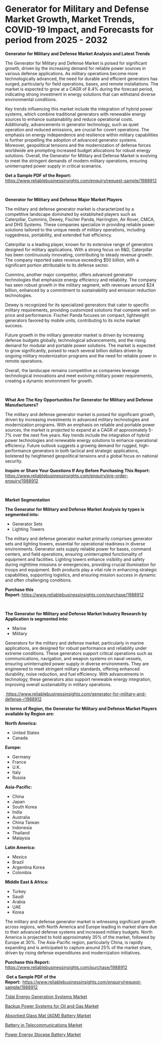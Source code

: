 <p><h1>Generator for Military and Defense Market Growth, Market Trends, COVID-19 Impact, and Forecasts for period from 2025 - 2032</h1></p><p><strong>Generator for Military and Defense Market Analysis and Latest Trends</strong></p>
<p><p>The Generator for Military and Defense Market is poised for significant growth, driven by the increasing demand for reliable power sources in various defense applications. As military operations become more technologically advanced, the need for durable and efficient generators has surged, particularly for field operations, bases, and remote installations. The market is expected to grow at a CAGR of 8.4% during the forecast period, indicating strong investment in energy solutions that can withstand diverse environmental conditions.</p><p>Key trends influencing this market include the integration of hybrid power systems, which combine traditional generators with renewable energy sources to enhance sustainability and reduce operational costs. Additionally, advancements in generator technology, such as quiet operation and reduced emissions, are crucial for covert operations. The emphasis on energy independence and resilience within military capabilities is further propelling the adoption of advanced generator systems. Moreover, geopolitical tensions and the modernization of defense forces worldwide are prompting increased budget allocations for robust energy solutions. Overall, the Generator for Military and Defense Market is evolving to meet the stringent demands of modern military operations, ensuring uninterrupted power supply in critical scenarios.</p></p>
<p><strong>Get a Sample PDF of the Report:&nbsp;</strong> <a href="https://www.reliablebusinessinsights.com/enquiry/request-sample/1988912?utm_campaign=57&utm_medium=2&utm_source=Github&utm_content=ia&utm_term=14022025&utm_id=generator-for-military-and-defense">https://www.reliablebusinessinsights.com/enquiry/request-sample/1988912</a></p>
<p>&nbsp;</p>
<p><strong>Generator for Military and Defense Major Market Players</strong></p>
<p><p>The military and defense generator market is characterized by a competitive landscape dominated by established players such as Caterpillar, Cummins, Dewey, Fischer Panda, Harrington, Air Rover, CMCA, and DHS Systems. These companies specialize in providing reliable power solutions tailored to the unique needs of military operations, including ruggedness, portability, and extended fuel efficiency.</p><p>Caterpillar is a leading player, known for its extensive range of generators designed for military applications. With a strong focus on R&D, Caterpillar has been continuously innovating, contributing to steady revenue growth. The company reported sales revenue exceeding $50 billion, with a significant portion attributable to its defense sector.</p><p>Cummins, another major competitor, offers advanced generator technologies that emphasize energy efficiency and reliability. The company has seen robust growth in the military segment, with revenues around $24 billion, enhanced by a commitment to sustainability and emission reduction technologies.</p><p>Dewey is recognized for its specialized generators that cater to specific military requirements, providing customized solutions that compete well on price and performance. Fischer Panda focuses on compact, lightweight generators favored by mobile units, contributing to its niche market success.</p><p>Future growth in the military generator market is driven by increasing defense budgets globally, technological advancements, and the rising demand for modular and portable power solutions. The market is expected to grow significantly, poised to reach several billion dollars driven by ongoing military modernization programs and the need for reliable power in remote operations.</p><p>Overall, the landscape remains competitive as companies leverage technological innovations and meet evolving military power requirements, creating a dynamic environment for growth.</p></p>
<p>&nbsp;</p>
<p><strong>What Are The Key Opportunities For Generator for Military and Defense Manufacturers?</strong></p>
<p><p>The military and defense generator market is poised for significant growth, driven by increasing investments in advanced military technologies and modernization programs. With an emphasis on reliable and portable power sources, the market is projected to expand at a CAGR of approximately 5-7% over the next five years. Key trends include the integration of hybrid power technologies and renewable energy solutions to enhance operational efficiency. Future outlook suggests a growing demand for rugged, high-performance generators in both tactical and strategic applications, bolstered by heightened geopolitical tensions and a global focus on national security.</p></p>
<p><strong>Inquire or Share Your Questions If Any Before Purchasing This Report:</strong> <a href="https://www.reliablebusinessinsights.com/enquiry/pre-order-enquiry/1988912?utm_campaign=57&utm_medium=2&utm_source=Github&utm_content=ia&utm_term=14022025&utm_id=generator-for-military-and-defense">https://www.reliablebusinessinsights.com/enquiry/pre-order-enquiry/1988912</a></p>
<p>&nbsp;</p>
<p><strong>Market Segmentation</strong></p>
<p><strong>The Generator for Military and Defense Market Analysis by types is segmented into:</strong></p>
<p><ul><li>Generator Sets</li><li>Lighting Towers</li></ul></p>
<p><p>The military and defense generator market primarily comprises generator sets and lighting towers, essential for operational readiness in diverse environments. Generator sets supply reliable power for bases, command centers, and field operations, ensuring uninterrupted functionality of equipment and facilities. Lighting towers enhance visibility and safety during nighttime missions or emergencies, providing crucial illumination for troops and equipment. Both products play a vital role in enhancing strategic capabilities, supporting logistics, and ensuring mission success in dynamic and often challenging conditions.</p></p>
<p><strong>Purchase this Report:&nbsp;</strong><a href="https://www.reliablebusinessinsights.com/purchase/1988912?utm_campaign=57&utm_medium=2&utm_source=Github&utm_content=ia&utm_term=14022025&utm_id=generator-for-military-and-defense">https://www.reliablebusinessinsights.com/purchase/1988912</a></p>
<p>&nbsp;</p>
<p><strong>The Generator for Military and Defense Market Industry Research by Application is segmented into:</strong></p>
<p><ul><li>Marine</li><li>Military</li></ul></p>
<p><p>Generators for the military and defense market, particularly in marine applications, are designed for robust performance and reliability under extreme conditions. These generators support critical operations such as communications, navigation, and weapon systems on naval vessels, ensuring uninterrupted power supply in diverse environments. They are engineered to meet stringent military standards, offering enhanced durability, noise reduction, and fuel efficiency. With advancements in technology, these generators also support renewable energy integration, improving overall sustainability in military operations.</p></p>
<p><a href="https://www.reliablebusinessinsights.com/generator-for-military-and-defense-r1988912?utm_campaign=57&utm_medium=2&utm_source=Github&utm_content=ia&utm_term=14022025&utm_id=generator-for-military-and-defense">&nbsp;https://www.reliablebusinessinsights.com/generator-for-military-and-defense-r1988912</a></p>
<p><strong>In terms of Region, the Generator for Military and Defense Market Players available by Region are:</strong></p>
<p>
    <p> <strong> North America: </strong>
        <ul>
            <li>United States</li>
            <li>Canada</li>
        </ul>
        </p> 
    <p> <strong> Europe: </strong>
        <ul>
            <li>Germany</li>
            <li>France</li>
            <li>U.K.</li>
            <li>Italy</li>
            <li>Russia</li>
        </ul>
        </p> 
    <p> <strong> Asia-Pacific: </strong>
        <ul>
            <li>China</li>
            <li>Japan</li>
            <li>South Korea</li>
            <li>India</li>
            <li>Australia</li>
            <li>China Taiwan</li>
            <li>Indonesia</li>
            <li>Thailand</li>
            <li>Malaysia</li>
        </ul>
        </p> 
    <p> <strong> Latin America: </strong>
        <ul>
            <li>Mexico</li>
            <li>Brazil</li>
            <li>Argentina Korea</li>
            <li>Colombia</li>
        </ul>
        </p> 
    <p> <strong> Middle East & Africa: </strong>
        <ul>
            <li>Turkey</li>
            <li>Saudi</li>
            <li>Arabia</li>
            <li>UAE</li>
            <li>Korea</li>
        </ul>
    </p>
    </p>
<p><p>The military and defense generator market is witnessing significant growth across regions, with North America and Europe leading in market share due to their advanced defense systems and increased military budgets. North America is projected to hold approximately 35% of the market, followed by Europe at 30%. The Asia-Pacific region, particularly China, is rapidly expanding and is anticipated to capture around 25% of the market share, driven by rising defense expenditures and modernization initiatives.</p></p>
<p><strong>Purchase this Report: </strong><a href="https://www.reliablebusinessinsights.com/purchase/1988912?utm_campaign=57&utm_medium=2&utm_source=Github&utm_content=ia&utm_term=14022025&utm_id=generator-for-military-and-defense">https://www.reliablebusinessinsights.com/purchase/1988912</a></p>
<p>&nbsp;<strong>Get a Sample PDF of the Report:&nbsp;&nbsp;</strong><a href="https://www.reliablebusinessinsights.com/enquiry/request-sample/1988912?utm_campaign=57&utm_medium=2&utm_source=Github&utm_content=ia&utm_term=14022025&utm_id=generator-for-military-and-defense">https://www.reliablebusinessinsights.com/enquiry/request-sample/1988912</a></p>
<p><strong></strong></p>
<p><p><a href="https://github.com/djarixneoza/Market-Research-Report-List-1/blob/main/tidal-energy-generation-systems-market.md?utm_campaign=57&utm_medium=2&utm_source=Github&utm_content=ia&utm_term=14022025&utm_id=generator-for-military-and-defense">Tidal Energy Generation Systems Market</a></p><p><a href="https://github.com/akermigarib/Market-Research-Report-List-1/blob/main/backup-power-systems-for-oil-and-gas-market.md?utm_campaign=57&utm_medium=2&utm_source=Github&utm_content=ia&utm_term=14022025&utm_id=generator-for-military-and-defense">Backup Power Systems for Oil and Gas Market</a></p><p><a href="https://github.com/theriiawande/Market-Research-Report-List-1/blob/main/absorbed-glass-mat-agm-battery-market.md?utm_campaign=57&utm_medium=2&utm_source=Github&utm_content=ia&utm_term=14022025&utm_id=generator-for-military-and-defense">Absorbed Glass Mat (AGM) Battery Market</a></p><p><a href="https://github.com/dushornerfe/Market-Research-Report-List-1/blob/main/battery-in-telecommunications-market.md?utm_campaign=57&utm_medium=2&utm_source=Github&utm_content=ia&utm_term=14022025&utm_id=generator-for-military-and-defense">Battery in Telecommunications Market</a></p><p><a href="https://github.com/jandedaboy1/Market-Research-Report-List-1/blob/main/power-energy-storage-battery-market.md?utm_campaign=57&utm_medium=2&utm_source=Github&utm_content=ia&utm_term=14022025&utm_id=generator-for-military-and-defense">Power Energy Storage Battery Market</a></p></p>